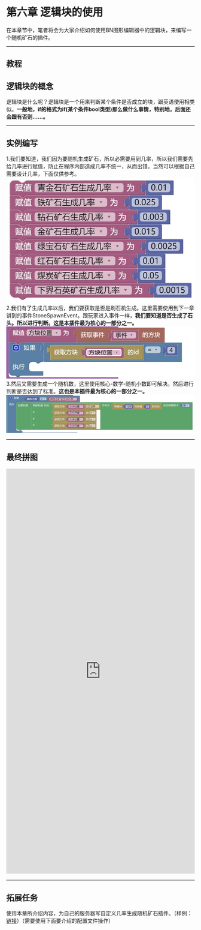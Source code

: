 # **第六章 逻辑块的使用**         
在本章节中，笔者将会为大家介绍如何使用BN图形编辑器中的逻辑块，来编写一个随机矿石的插件。         
*****         
## **教程**         
## 逻辑块的概念         
逻辑块是什么呢？逻辑块是一个用来判断某个条件是否成立的块，跟英语使用相类似。**一般地，if的格式为if(某个条件bool类型)那么做什么事情，特别地，后面还会跟有否则……。**         
*****         
## 实例编写         
1.我们要知道，我们因为要随机生成矿石，所以必需要用到几率，所以我们需要先给几率进行赋值，防止在程序内部造成几率不统一，从而出错。当然可以根据自己需要设计几率，下面仅供参考。         
![](../images/1_1593001913001.jpg)         
2.我们有了生成几率以后，我们要获取是否是刷石机生成。这里需要使用到下一章讲到的事件StoneSpawnEvent。跟玩家进入事件一样，**我们要知道是否生成了石头。所以进行判断。这是本插件最为核心的一部分之一。**         
![](../images/2_1593002234729.jpg)         
3.然后又需要生成一个随机数，这里使用核心-数学-随机小数即可解决。然后进行判断是否达到了标准。**这也是本插件最为核心的一部分之一。**         
![](../images/3.jpg)         
*****         
## **最终拼图**         
<iframe src="https://tools.blocklynukkit.com/showblock.html?code=guide_radomore" frameborder=0 width="100%" height="1080px"></iframe>         
         
*****         
## **拓展任务**         
使用本章所介绍内容，为自己的服务器写自定义几率生成随机矿石插件。（样例：[链接](https://www.mcbbs.net/thread-1053877-1-1.html)）（需要使用下面要介绍的配置文件操作）
